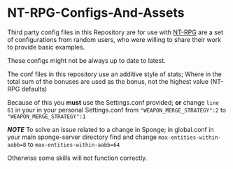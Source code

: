 # NT-RPG-Configs-And-Assets

Third party config files in this Repository are for use with [NT-RPG](https://github.com/NeumimTo/NT-RPG) are a set of configurations from random users, who were willing to share their work to provide basic examples.

These configs might not be always up to date to latest.


The conf files in this repository use an additive style of stats; Where in the total sum of the bonuses are used as the bonus, not the highest value (NT-RPG defaults)

Because of this you **must** use the Settings.conf provided;
**or** change `line 61` in your in your personal Settings.conf from `"WEAPON_MERGE_STRATEGY":2` to `"WEAPON_MERGE_STRATEGY":1`

**_NOTE_**
To solve an issue related to a change in Sponge; in global.conf in your main sponge-server directory find and change
`max-entities-within-aabb=8` to `max-entities-within-aabb=64`

Otherwise some skills will not function correctly.
